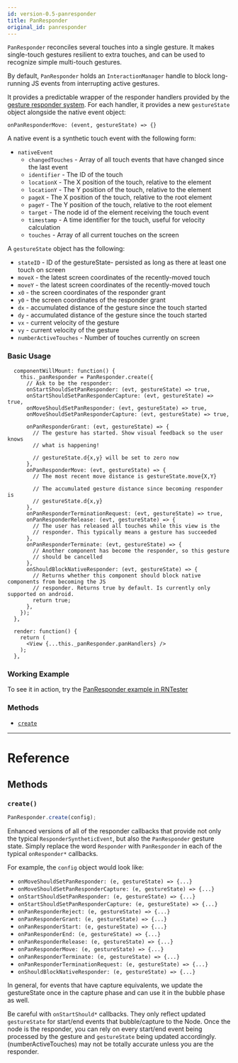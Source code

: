 ```yaml
---
id: version-0.5-panresponder
title: PanResponder
original_id: panresponder
---
```


`PanResponder` reconciles several touches into a single gesture. It makes single-touch gestures resilient to extra touches, and can be used to recognize simple multi-touch gestures.

By default, `PanResponder` holds an `InteractionManager` handle to block long-running JS events from interrupting active gestures.

It provides a predictable wrapper of the responder handlers provided by the [gesture responder system](gesture-responder-system.md). For each handler, it provides a new `gestureState` object alongside the native event object:

```
onPanResponderMove: (event, gestureState) => {}
```

A native event is a synthetic touch event with the following form:

* `nativeEvent`
  * `changedTouches` - Array of all touch events that have changed since the last event
  * `identifier` - The ID of the touch
  * `locationX` - The X position of the touch, relative to the element
  * `locationY` - The Y position of the touch, relative to the element
  * `pageX` - The X position of the touch, relative to the root element
  * `pageY` - The Y position of the touch, relative to the root element
  * `target` - The node id of the element receiving the touch event
  * `timestamp` - A time identifier for the touch, useful for velocity calculation
  * `touches` - Array of all current touches on the screen

A `gestureState` object has the following:

* `stateID` - ID of the gestureState- persisted as long as there at least one touch on screen
* `moveX` - the latest screen coordinates of the recently-moved touch
* `moveY` - the latest screen coordinates of the recently-moved touch
* `x0` - the screen coordinates of the responder grant
* `y0` - the screen coordinates of the responder grant
* `dx` - accumulated distance of the gesture since the touch started
* `dy` - accumulated distance of the gesture since the touch started
* `vx` - current velocity of the gesture
* `vy` - current velocity of the gesture
* `numberActiveTouches` - Number of touches currently on screen

### Basic Usage

```
  componentWillMount: function() {
    this._panResponder = PanResponder.create({
      // Ask to be the responder:
      onStartShouldSetPanResponder: (evt, gestureState) => true,
      onStartShouldSetPanResponderCapture: (evt, gestureState) => true,
      onMoveShouldSetPanResponder: (evt, gestureState) => true,
      onMoveShouldSetPanResponderCapture: (evt, gestureState) => true,

      onPanResponderGrant: (evt, gestureState) => {
        // The gesture has started. Show visual feedback so the user knows
        // what is happening!

        // gestureState.d{x,y} will be set to zero now
      },
      onPanResponderMove: (evt, gestureState) => {
        // The most recent move distance is gestureState.move{X,Y}

        // The accumulated gesture distance since becoming responder is
        // gestureState.d{x,y}
      },
      onPanResponderTerminationRequest: (evt, gestureState) => true,
      onPanResponderRelease: (evt, gestureState) => {
        // The user has released all touches while this view is the
        // responder. This typically means a gesture has succeeded
      },
      onPanResponderTerminate: (evt, gestureState) => {
        // Another component has become the responder, so this gesture
        // should be cancelled
      },
      onShouldBlockNativeResponder: (evt, gestureState) => {
        // Returns whether this component should block native components from becoming the JS
        // responder. Returns true by default. Is currently only supported on android.
        return true;
      },
    });
  },

  render: function() {
    return (
      <View {...this._panResponder.panHandlers} />
    );
  },
```

### Working Example

To see it in action, try the [PanResponder example in RNTester](https://github.com/facebook/react-native/blob/master/RNTester/js/PanResponderExample.js)

### Methods

* [`create`](panresponder.md#create)

---

# Reference

## Methods

### `create()`

```javascript
PanResponder.create(config);
```

Enhanced versions of all of the responder callbacks that provide not only the typical `ResponderSyntheticEvent`, but also the `PanResponder` gesture state. Simply replace the word `Responder` with `PanResponder` in each of the typical `onResponder*` callbacks.

For example, the `config` object would look like:

* `onMoveShouldSetPanResponder: (e, gestureState) => {...}`
* `onMoveShouldSetPanResponderCapture: (e, gestureState) => {...}`
* `onStartShouldSetPanResponder: (e, gestureState) => {...}`
* `onStartShouldSetPanResponderCapture: (e, gestureState) => {...}`
* `onPanResponderReject: (e, gestureState) => {...}`
* `onPanResponderGrant: (e, gestureState) => {...}`
* `onPanResponderStart: (e, gestureState) => {...}`
* `onPanResponderEnd: (e, gestureState) => {...}`
* `onPanResponderRelease: (e, gestureState) => {...}`
* `onPanResponderMove: (e, gestureState) => {...}`
* `onPanResponderTerminate: (e, gestureState) => {...}`
* `onPanResponderTerminationRequest: (e, gestureState) => {...}`
* `onShouldBlockNativeResponder: (e, gestureState) => {...}`

In general, for events that have capture equivalents, we update the gestureState once in the capture phase and can use it in the bubble phase as well.

Be careful with `onStartShould*` callbacks. They only reflect updated `gestureState` for start/end events that bubble/capture to the Node. Once the node is the responder, you can rely on every start/end event being processed by the gesture and `gestureState` being updated accordingly. (numberActiveTouches) may not be totally accurate unless you are the responder.

